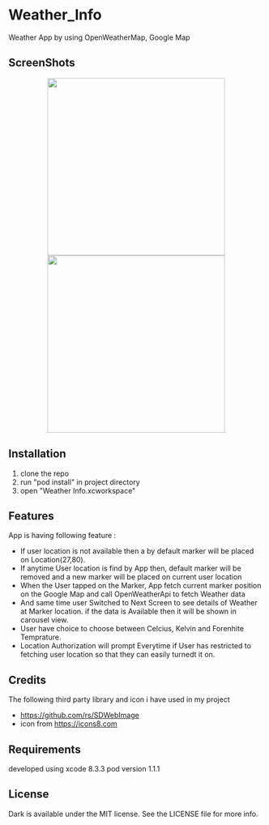 # Weather_Info
Weather App by using OpenWeatherMap, Google Map 

## ScreenShots

<p align="center">
  <img src="http://i.imgur.com/D6RRoZP.png" width="350"/>
  <img src="http://i.imgur.com/WWehtXb.png" width="350"/>
</p>


## Installation
1. clone the repo
2. run "pod install" in project directory
3. open "Weather Info.xcworkspace"

## Features

App is having following feature :
- If user location is not available then a by default marker will be placed on Location(27,80).
- If anytime User location is find by App then, default marker will be removed and a new marker will be placed on current user       location
- When the User tapped on the Marker, App fetch current marker position on the Google Map and call OpenWeatherApi to fetch 
  Weather data 
- And same time user Switched to Next Screen to see details of Weather at Marker location. if the data is Available then it will be shown in carousel view.
- User have choice to choose between Celcius, Kelvin and Forenhite Temprature.
- Location Authorization will prompt Everytime if User has restricted to fetching user location so that they can easily turnedt it on.

## Credits
The following third party library and icon i have used in my project 
- https://github.com/rs/SDWebImage
- icon from https://icons8.com

## Requirements
developed using xcode 8.3.3
pod version 1.1.1

## License
Dark is available under the MIT license. See the LICENSE file for more info.
